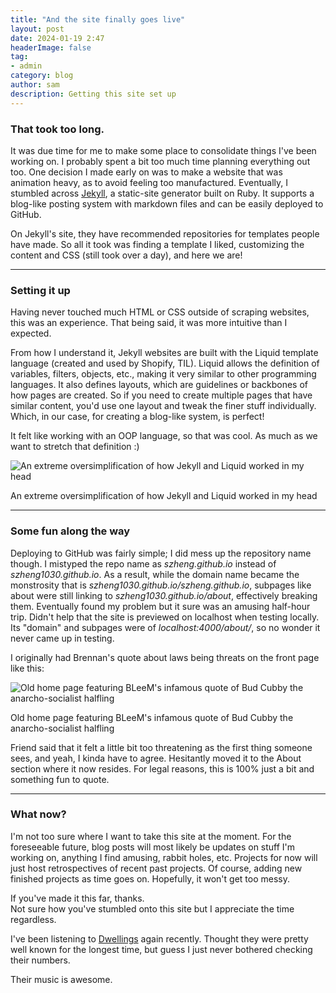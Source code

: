 ```yaml
---
title: "And the site finally goes live"
layout: post
date: 2024-01-19 2:47
headerImage: false
tag:
- admin
category: blog
author: sam
description: Getting this site set up
---
```


### That took too long.

It was due time for me to make some place to consolidate things I've been working on.
I probably spent a bit too much time planning everything out too.
One decision I made early on was to make a website that was animation heavy, as to avoid feeling too manufactured.
Eventually, I stumbled across [Jekyll](https://jekyllrb.com/), a static-site generator built on Ruby.
It supports a blog-like posting system with markdown files and can be easily deployed to GitHub.

On Jekyll's site, they have recommended repositories for templates people have made.
So all it took was finding a template I liked, customizing the content and CSS (still took over a day), and here we are!

---
### Setting it up

Having never touched much HTML or CSS outside of scraping websites, this was an experience.
That being said, it was more intuitive than I expected.

From how I understand it, Jekyll websites are built with the Liquid template language (created and used by Shopify, TIL).
Liquid allows the definition of variables, filters, objects, etc., making it very similar to other programming languages.
It also defines layouts, which are guidelines or backbones of how pages are created.
So if you need to create multiple pages that have similar content, you'd use one layout and tweak the finer stuff individually.
Which, in our case, for creating a blog-like system, is perfect!

It felt like working with an OOP language, so that was cool. As much as we want to stretch that definition :)

<p>
  <img src="{{ site.url }}/assets/jekyll-questionmark.png" alt="An extreme oversimplification of how Jekyll and Liquid worked in my head"/>

  <figcaption>An extreme oversimplification of how Jekyll and Liquid worked in my head</figcaption>
</p>

---
### Some fun along the way

Deploying to GitHub was fairly simple; I did mess up the repository name though.
I mistyped the repo name as *szheng.github.io* instead of *szheng1030.github.io*.
As a result, while the domain name became the monstrosity that is *szheng1030.github.io/szheng.github.io*, subpages like about were still linking to *szheng1030.github.io/about*, effectively breaking them.
Eventually found my problem but it sure was an amusing half-hour trip.
Didn't help that the site is previewed on localhost when testing locally. Its "domain" and subpages were of *localhost:4000/about/*, so no wonder it never came up in testing.

I originally had Brennan's quote about laws being threats on the front page like this:

<p>
  <img src="{{ site.url }}/assets/lawsarethreats.jpg" alt="Old home page featuring BLeeM's infamous quote of Bud Cubby the anarcho-socialist halfling"/>
  <figcaption>Old home page featuring BLeeM's infamous quote of Bud Cubby the anarcho-socialist halfling</figcaption>
</p>

Friend said that it felt a little bit too threatening as the first thing someone sees, and yeah, I kinda have to agree.
Hesitantly moved it to the About section where it now resides.
For legal reasons, this is 100% just a bit and something fun to quote.

---
### What now?

I'm not too sure where I want to take this site at the moment.
For the foreseeable future, blog posts will most likely be updates on stuff I'm working on, anything I find amusing, rabbit holes, etc.
Projects for now will just host retrospectives of recent past projects. Of course, adding new finished projects as time goes on.
Hopefully, it won't get too messy.

If you've made it this far, thanks. <br>
Not sure how you've stumbled onto this site but I appreciate the time regardless.

I've been listening to [Dwellings](https://www.youtube.com/watch?v=SyesX3ZRe90) again recently.
Thought they were pretty well known for the longest time, but guess I just never bothered checking their numbers.

Their music is awesome.
